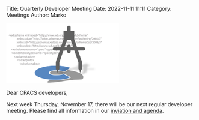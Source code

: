 Title: Quarterly Developer Meeting
Date: 2022-11-11 11:11
Category: Meetings
Author: Marko

<img src="images/developer_meeting.png"
     alt="2021 developer meeting"
     width="300px">
     
Dear CPACS developers,

Next week Thursday, November 17, there will be our next regular developer meeting. Please find all information in our [inviation and agenda](https://www.cpacs.de/MeetingDocuments/CPACS_DeveloperMeeting_2022Q4_InvitationAgenda.pdf).


